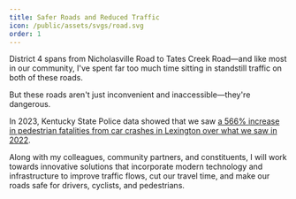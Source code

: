 ```yaml
---
title: Safer Roads and Reduced Traffic
icon: /public/assets/svgs/road.svg
order: 1
---
```


District 4 spans from Nicholasville Road to Tates Creek Road—and like most in our community, I've spent far too much time sitting in standstill traffic on both of these roads.

But these roads aren't just inconvenient and inaccessible—they're dangerous.

In 2023, Kentucky State Police data showed that we saw [a 566% increase in pedestrian fatalities from car crashes in Lexington over what we saw in 2022](https://www.kentucky.com/news/local/counties/fayette-county/article283593513.html).

Along with my colleagues, community partners, and constituents, I will work towards innovative solutions that incorporate modern technology and infrastructure to improve traffic flows, cut our travel time, and make our roads safe for drivers, cyclists, and pedestrians.

